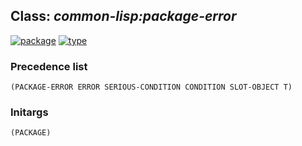 ## Class: ***common-lisp:package-error***
[![package](https://img.shields.io/badge/Package-COMMON--LISP-5f9ea0.svg?style=social&colorA=999999)](../) [![type](https://img.shields.io/badge/Type-Class-5f9ea0.svg?style=social&colorA=999999)](../#class) 
### Precedence list
```
(PACKAGE-ERROR ERROR SERIOUS-CONDITION CONDITION SLOT-OBJECT T)
```
### Initargs
```
(PACKAGE)
```
